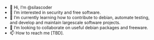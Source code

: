 - 👋 Hi, I’m @silascoder
- 👀 I’m interested in security and free software.
- 🌱 I’m currently learning how to contribute to debian, automate testing, and develop and maintain largescale software projects.
- 💞️ I’m looking to collaborate on useful debian packages and freeware.
- 📫 How to reach me [TBD].

<!---
silascoder/silascoder is a ✨ special ✨ repository because its `README.md` (this file) appears on your GitHub profile.
You can click the Preview link to take a look at your changes.
--->

